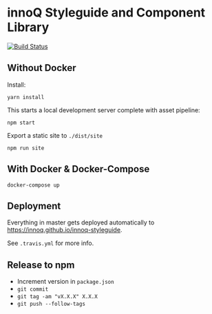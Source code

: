 # innoQ Styleguide and Component Library

[![Build Status](https://travis-ci.org/innoq/innoq-styleguide.svg?branch=master)](https://travis-ci.org/innoq/innoq-styleguide)

## Without Docker

Install:

    yarn install

This starts a local development server complete with asset pipeline:

    npm start

Export a static site to `./dist/site`

    npm run site

## With Docker & Docker-Compose

    docker-compose up

## Deployment

Everything in master gets deployed automatically to
https://innoq.github.io/innoq-styleguide.

See `.travis.yml` for more info.

## Release to npm

- Increment version in `package.json`
- `git commit`
- `git tag -am "vX.X.X" X.X.X`
- `git push --follow-tags`
